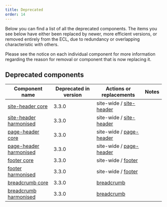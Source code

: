 ```yaml
---
title: Deprecated
order: 14
---
```


Below you can find a list of all the deprecated components. The items you see below have either been replaced by newer, more efficient versions, or removed entirely from the ECL, due to redundancy or overlapping characteristic with others.

Please see the notice on each individual component for more information regarding the reason for removal or component that is now replacing it.

## Deprecated components

| Component name                                                                   | Deprecated in version | Actions or replacements                                            | Notes |
|----------------------------------------------------------------------------------|-----------------------|--------------------------------------------------------------------|-------|
| [site-header core]( ./core-template/site-header/ )                  | 3.3.0                 | site-wide / [site-header]( ../components/site-wide/site-header/ ) |       |
| [site-header harmonised]( ./harmonised-template/site-header/ )      | 3.3.0                 | site-wide / [site-header]( ../components/site-wide/site-header/ ) |       |
| [page-header core]( ./core-template/page-header/ )                  | 3.3.0                 | site-wide / [page-header]( ../components/site-wide/page-header/ ) |       |
| [page-header harmonised]( ./harmonised-template/page-header/ )      | 3.3.0                 | site-wide / [page-header]( ../components/site-wide/page-header/ ) |       |
| [footer core]( ./core-template/footer/ )                            | 3.3.0                 | site-wide / [footer]( ../components/site-wide/site-footer/ )      |       |
| [footer harmonised]( ./harmonised-template/footer/ )                | 3.3.0                 | site-wide / [footer]( ../components/site-wide/site-footer/ )      |       |
| [breadcrumb core]( ./navigation/breadcrumb/ )                       | 3.3.0                 | [breadcrumb]( ../components/navigation/breadcrumb/ )              |       |
| [breadcrumb harmonised]( ./navigation/breadcrumb/ )                 | 3.3.0                 | [breadcrumb]( ../components/navigation/breadcrumb/ )              |       |

